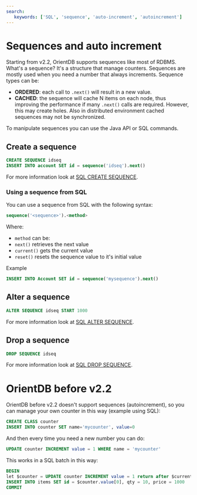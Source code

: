 ```yaml
---
search: 
   keywords: ['SQL', 'sequence', 'auto-increment', 'autoincrement']
---
```


# Sequences and auto increment

Starting from v2.2, OrientDB supports sequences like most of RDBMS. What's a sequence? It's a structure that manage counters. Sequences are mostly used when you need a number that always increments. Sequence types can be:

- **ORDERED**: each call to `.next()` will result in a new value.
- **CACHED**: the sequence will cache N items on each node, thus improving the performance if many `.next()` calls are required. However, this may create holes. Also in distributed environment cached sequences may not be synchronized.

To manipulate sequences you can use the Java API or SQL commands.

## Create a sequence

```sql
CREATE SEQUENCE idseq
INSERT INTO account SET id = sequence('idseq').next()
```

For more information look at [SQL CREATE SEQUENCE](SQL-Create-Sequence.md).


### Using a sequence from SQL
You can use a sequence from SQL with the following syntax:

```sql
sequence('<sequence>').<method>
```

Where:
- `method` can be:
 - `next()` retrieves the next value
 - `current()` gets the current value
 - `reset()` resets the sequence value to it's initial value

Example
```sql
INSERT INTO Account SET id = sequence('mysequence').next()
```

## Alter a sequence

```sql
ALTER SEQUENCE idseq START 1000
```

For more information look at [SQL ALTER SEQUENCE](SQL-Alter-Sequence.md).

## Drop a sequence


```sql
DROP SEQUENCE idseq
```

For more information look at [SQL DROP SEQUENCE](SQL-Drop-Sequence.md).

# OrientDB before v2.2

OrientDB before v2.2 doesn't support sequences (autoincrement), so you can manage your own counter in this way (example using SQL):

```sql
CREATE CLASS counter
INSERT INTO counter SET name='mycounter', value=0
```

And then every time you need a new number you can do:

```sql
UPDATE counter INCREMENT value = 1 WHERE name = 'mycounter'
```

This works in a SQL batch in this way:

```sql
BEGIN
let $counter = UPDATE counter INCREMENT value = 1 return after $current WHERE name = 'mycounter'
INSERT INTO items SET id = $counter.value[0], qty = 10, price = 1000
COMMIT
```

